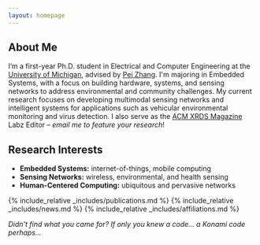 ```yaml
---
layout: homepage
---
```


## About Me

I’m a first-year Ph.D. student in Electrical and Computer Engineering at the [University of Michigan][U-Mich], advised by [Pei Zhang][Pei-Zhang]. I'm majoring in Embedded Systems, with a focus on building hardware, systems, and sensing networks to address environmental and community challenges. My current research focuses on developing multimodal sensing networks and intelligent systems for applications such as vehicular environmental monitoring and virus detection. I also serve as the [ACM XRDS Magazine][ACM-XRDS] Labz Editor – *email me to feature your research*!

## Research Interests

- **Embedded Systems:** internet-of-things, mobile computing  
- **Sensing Networks:** wireless, environmental, and health sensing  
- **Human-Centered Computing:** ubiquitous and pervasive networks

{% include_relative _includes/publications.md %}
{% include_relative _includes/news.md %}
{% include_relative _includes/affiliations.md %}

_Didn't find what you came for? If only you knew a code... a Konami code perhaps..._

[U-Mich]: https://umich.edu  
[Pei-Zhang]: https://peizhang.engin.umich.edu  
[ACM-XRDS]: https://xrds.acm.org
